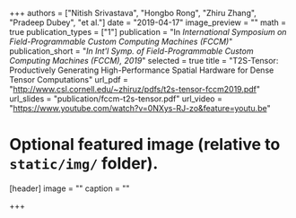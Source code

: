 +++
authors = ["Nitish Srivastava", "Hongbo Rong", "Zhiru Zhang", "Pradeep Dubey", "et al."]
date = "2019-04-17"
image_preview = ""
math = true
publication_types = ["1"]
publication = "In *International Symposium on Field-Programmable Custom Computing Machines (FCCM)*"
publication_short = "*In Int'l Symp. of Field-Programmable Custom Computing Machines (FCCM), 2019*"
selected = true
title = "T2S-Tensor: Productively Generating High-Performance Spatial Hardware for Dense Tensor Computations"
url_pdf = "http://www.csl.cornell.edu/~zhiruz/pdfs/t2s-tensor-fccm2019.pdf"
url_slides = "publication/fccm-t2s-tensor.pdf"
url_video = "https://www.youtube.com/watch?v=0NXys-RJ-zo&feature=youtu.be"

# Optional featured image (relative to `static/img/` folder).
[header]
  image = ""
  caption = ""

+++
